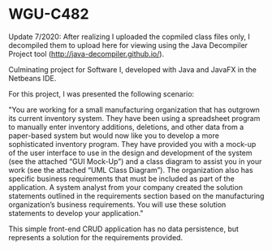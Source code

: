# WGU-C482
Update 7/2020: After realizing I uploaded the copmiled class files only, I decompiled them to upload here for viewing using the Java Decompiler Project tool (http://java-decompiler.github.io/).

Culminating project for Software I, developed with Java and JavaFX in the Netbeans IDE.

For this project, I was presented the following scenario:

"You are working for a small manufacturing organization that has outgrown its current inventory system. They have been using a spreadsheet program to manually enter inventory additions, deletions, and other data from a paper-based system but would now like you to develop a more sophisticated inventory program.
They have provided you with a mock-up of the user interface to use in the design and development of the system (see the attached “GUI Mock-Up”) and a class diagram to assist you in your work (see the attached “UML Class Diagram”). The organization also has specific business requirements that must be included as part of the application. A system analyst from your company created the solution statements outlined in the requirements section based on the manufacturing organization’s business requirements. You will use these solution statements to develop your application."

This simple front-end CRUD application has no data persistence, but represents a solution for the requirements provided.
